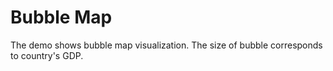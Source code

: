 Bubble Map
======================

The demo shows bubble map visualization. The size of bubble corresponds to country's GDP.
